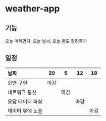 # weather-app
## 기능
오늘 미세먼지, 오늘 날씨, 오늘 온도 알려주기
## 일정
| 날짜 | 29 | 5 | 12 | 18 |
|:---|:---:|:---:|:---:|:---:|
| 화면 구현 | 마감 ||||
| 네트워크 통신 || 마감 |||
| 응답 데이터 파싱 ||| 마감 ||
| 데이터 뷰에 노출 |||| 마감 |
